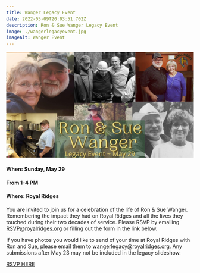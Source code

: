 ```yaml
---
title: Wanger Legacy Event
date: 2022-05-09T20:03:51.702Z
description: Ron & Sue Wanger Legacy Event
image: ./wangerlegacyevent.jpg
imageAlt: Wanger Event
---
```

![Wanger Event](wangerlegacyevent.jpg "Ron & Sue Memorial Event: Royal Ridges")

#### **When: Sunday, May 29** 

#### **From 1-4 PM**

#### **Where: Royal Ridges**

You are invited to join us for a celebration of the life of Ron & Sue Wanger. Remembering the impact they had on Royal Ridges and all the lives they touched during their two decades of service. Please RSVP by emailing RSVP@royalridges.org or filling out the form in the link below.

If you have photos you would like to send of your time at Royal Ridges with Ron and Sue, please email them to wangerlegacy@royalridges.org. Any submissions after May 23 may not be included in the legacy slideshow.

   [](https://docs.google.com/forms/d/e/1FAIpQLSff8IoERiTwl_g2095Q06O6M24MhKvRjqLhus2t25TU5gBgIg/viewform?usp=sf_link)[RSVP HERE](https://docs.google.com/forms/d/e/1FAIpQLSff8IoERiTwl_g2095Q06O6M24MhKvRjqLhus2t25TU5gBgIg/viewform?usp=sf_link)